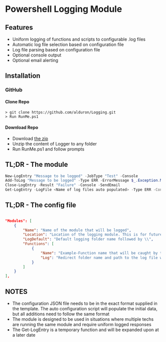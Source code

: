 # Powershell Logging Module
## Features

* Uniform logging of functions and scripts to configurable .log files
* Automatic log file selection based on configuration file
* Log file parsing based on configuration file
* Optional console output
* Optional email alerting

## Installation
### GitHub
#### Clone Repo

```terminal
> git clone https://github.com/alduron/Logging.git
> Run RunMe.ps1

```

#### Download Repo

* Download [the zip](https://github.com/alduron/AutoLogger/archive/master.zip)
* Unzip the content of Logger to any folder
* Run RunMe.ps1 and follow prompts

## TL;DR - The module

```powershell
New-LogEntry "Message to be logged" -JobType "Test" -Console
Add-ToLog "Message to be logged" -Type ERR -ErrorMessage $_.Exception.Message -Console
Close-LogEntry -Result "Failure" -Console -SendEmail
Get-LogEntry -LogFile <Name of log files auto populated> -Type ERR -Contains "Word or phrase" - Exclude "Word of phrase"

```

## TL;DR - The config file

```json

"Modules": [
	{
		"Name": "Name of the module that will be logged",
		"Location": "Location of the logging module. This is for future use and is not currently used",
		"LogDefault": "Default logging folder name followed by \\",
		"Functions": [
			{
				"Name": "Example-Function name that will be caught by the file selector",
				"Log": "Redirect folder name and path to the log file within the logging root folder"
			}
		]
	}
],

```

## NOTES

* The configuration JSON file needs to be in the exact format supplied in the template. The auto configuration script will populate the initial data, but all additions need to follow the same format
* The module is designed to be used in situations where multiple techs are running the same module and require uniform logged responses
* The Get-LogEntry is a temporary function and will be expanded upon at a later date
